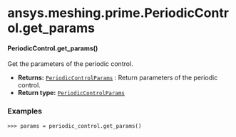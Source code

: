 # ansys.meshing.prime.PeriodicControl.get_params



#### PeriodicControl.get_params()

Get the parameters of the periodic control.

* **Returns:**
  [`PeriodicControlParams`](ansys.meshing.prime.PeriodicControlParams.md#ansys.meshing.prime.PeriodicControlParams)
  : Return parameters of the periodic control.
* **Return type:**
  [`PeriodicControlParams`](ansys.meshing.prime.PeriodicControlParams.md#ansys.meshing.prime.PeriodicControlParams)

### Examples

```pycon
>>> params = periodic_control.get_params()
```

<!-- !! processed by numpydoc !! -->
